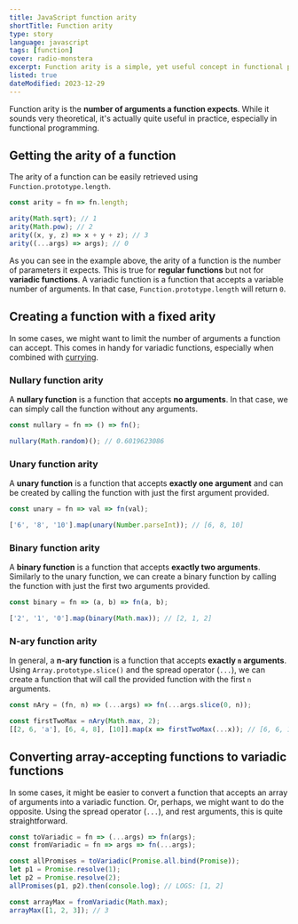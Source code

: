 ```yaml
---
title: JavaScript function arity
shortTitle: Function arity
type: story
language: javascript
tags: [function]
cover: radio-monstera
excerpt: Function arity is a simple, yet useful concept in functional programming, especially when combined with currying.
listed: true
dateModified: 2023-12-29
---
```


Function arity is the **number of arguments a function expects**. While it sounds very theoretical, it's actually quite useful in practice, especially in functional programming.

## Getting the arity of a function

The arity of a function can be easily retrieved using `Function.prototype.length`.

```js
const arity = fn => fn.length;

arity(Math.sqrt); // 1
arity(Math.pow); // 2
arity((x, y, z) => x + y + z); // 3
arity((...args) => args); // 0
```

As you can see in the example above, the arity of a function is the number of parameters it expects. This is true for **regular functions** but not for **variadic functions**. A variadic function is a function that accepts a variable number of arguments. In that case, `Function.prototype.length` will return `0`.

## Creating a function with a fixed arity

In some cases, we might want to limit the number of arguments a function can accept. This comes in handy for variadic functions, especially when combined with [currying](/js/s/curring).

### Nullary function arity

A **nullary function** is a function that accepts **no arguments**. In that case, we can simply call the function without any arguments.

```js
const nullary = fn => () => fn();

nullary(Math.random)(); // 0.6019623086
```

### Unary function arity

A **unary function** is a function that accepts **exactly one argument** and can be created by calling the function with just the first argument provided.

```js
const unary = fn => val => fn(val);

['6', '8', '10'].map(unary(Number.parseInt)); // [6, 8, 10]
```

### Binary function arity

A **binary function** is a function that accepts **exactly two arguments**. Similarly to the unary function, we can create a binary function by calling the function with just the first two arguments provided.

```js
const binary = fn => (a, b) => fn(a, b);

['2', '1', '0'].map(binary(Math.max)); // [2, 1, 2]
```

### N-ary function arity

In general, a **n-ary function** is a function that accepts **exactly `n` arguments**. Using `Array.prototype.slice()` and the spread operator (`...`), we can create a function that will call the provided function with the first `n` arguments.

```js
const nAry = (fn, n) => (...args) => fn(...args.slice(0, n));

const firstTwoMax = nAry(Math.max, 2);
[[2, 6, 'a'], [6, 4, 8], [10]].map(x => firstTwoMax(...x)); // [6, 6, 10]
```

## Converting array-accepting functions to variadic functions

In some cases, it might be easier to convert a function that accepts an array of arguments into a variadic function. Or, perhaps, we might want to do the opposite. Using the spread operator (`...`), and rest arguments, this is quite straightforward.

```js
const toVariadic = fn => (...args) => fn(args);
const fromVariadic = fn => args => fn(...args);

const allPromises = toVariadic(Promise.all.bind(Promise));
let p1 = Promise.resolve(1);
let p2 = Promise.resolve(2);
allPromises(p1, p2).then(console.log); // LOGS: [1, 2]

const arrayMax = fromVariadic(Math.max);
arrayMax([1, 2, 3]); // 3
```
